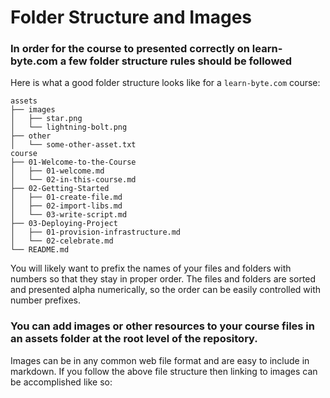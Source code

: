 # Folder Structure and Images

### In order for the course to presented correctly on learn-byte.com a few folder structure rules should be followed

Here is what a good folder structure looks like for a `learn-byte.com` course:

```
assets
├── images
│   ├── star.png
│   └── lightning-bolt.png
├── other
│   └── some-other-asset.txt
course
├── 01-Welcome-to-the-Course
│   ├── 01-welcome.md
│   └── 02-in-this-course.md
├── 02-Getting-Started
│   ├── 01-create-file.md
│   ├── 02-import-libs.md
│   └── 03-write-script.md
├── 03-Deploying-Project
│   ├── 01-provision-infrastructure.md
│   └── 02-celebrate.md
└── README.md

```
You will likely want to prefix the names of your files and folders with numbers so that they stay in proper order.  The files and folders are sorted and presented alpha numerically, so the order can be easily controlled with number prefixes.

### You can add images or other resources to your course files in an assets folder at the root level of the repository.

Images can be in any common web file format and are easy to include in markdown. If you follow the above file structure then linking to images can be accomplished like so:

```![alt-text](https://raw.githubusercontent.com/learn-byte/YOUR-REPOSITORY-NAME/master/assets/images/YOUR-IMAGE-NAME.png)
```